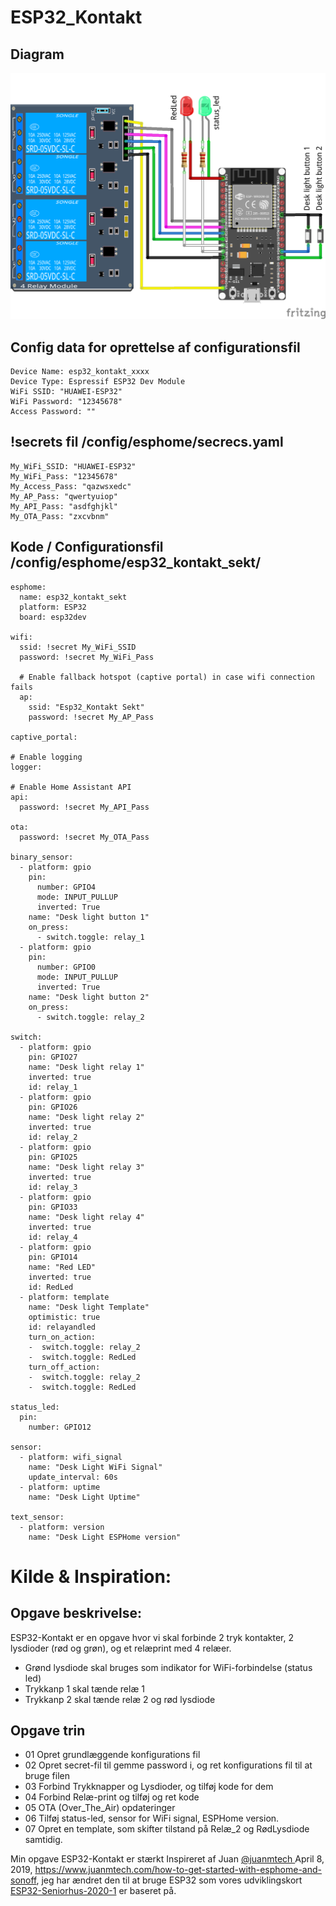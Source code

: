 # ESP32_Kontakt  
## Diagram  
![ESP32-Kontakt](/Opgaver/ESP32-Kontakt/ESP32-Kontakt_bb.png) 
## Config data for oprettelse af configurationsfil
```
Device Name: esp32_kontakt_xxxx
Device Type: Espressif ESP32 Dev Module
WiFi SSID: "HUAWEI-ESP32"
WiFi Password: "12345678"
Access Password: ""
```
## !secrets fil /config/esphome/secrecs.yaml
```
My_WiFi_SSID: "HUAWEI-ESP32"
My_WiFi_Pass: "12345678"
My_Access_Pass: "qazwsxedc"
My_AP_Pass: "qwertyuiop"
My_API_Pass: "asdfghjkl"
My_OTA_Pass: "zxcvbnm"
```
## Kode / Configurationsfil /config/esphome/esp32_kontakt_sekt/
```
esphome:
  name: esp32_kontakt_sekt
  platform: ESP32
  board: esp32dev

wifi:
  ssid: !secret My_WiFi_SSID
  password: !secret My_WiFi_Pass

  # Enable fallback hotspot (captive portal) in case wifi connection fails
  ap:
    ssid: "Esp32_Kontakt Sekt"
    password: !secret My_AP_Pass

captive_portal:

# Enable logging
logger:

# Enable Home Assistant API
api:
  password: !secret My_API_Pass

ota:
  password: !secret My_OTA_Pass

binary_sensor:
  - platform: gpio
    pin:
      number: GPIO4
      mode: INPUT_PULLUP
      inverted: True
    name: "Desk light button 1"
    on_press:
      - switch.toggle: relay_1
  - platform: gpio
    pin:
      number: GPIO0
      mode: INPUT_PULLUP
      inverted: True
    name: "Desk light button 2"
    on_press:
      - switch.toggle: relay_2

switch:
  - platform: gpio
    pin: GPIO27
    name: "Desk light relay 1"
    inverted: true
    id: relay_1
  - platform: gpio
    pin: GPIO26
    name: "Desk light relay 2"
    inverted: true
    id: relay_2
  - platform: gpio
    pin: GPIO25
    name: "Desk light relay 3"
    inverted: true
    id: relay_3
  - platform: gpio
    pin: GPIO33
    name: "Desk light relay 4"
    inverted: true
    id: relay_4
  - platform: gpio
    pin: GPIO14
    name: "Red LED"
    inverted: true
    id: RedLed
  - platform: template
    name: "Desk light Template"
    optimistic: true
    id: relayandled
    turn_on_action:
    -  switch.toggle: relay_2
    -  switch.toggle: RedLed
    turn_off_action:
    -  switch.toggle: relay_2 
    -  switch.toggle: RedLed

status_led:
  pin:
    number: GPIO12
    
sensor:
  - platform: wifi_signal
    name: "Desk Light WiFi Signal"
    update_interval: 60s
  - platform: uptime
    name: "Desk Light Uptime"

text_sensor:
  - platform: version
    name: "Desk Light ESPHome version"
```
# Kilde & Inspiration:
## Opgave beskrivelse:
ESP32-Kontakt er en opgave hvor vi skal forbinde 2 tryk kontakter, 2 lysdioder (rød og grøn), og et relæprint med 4 relæer.
* Grønd lysdiode skal bruges som indikator for WiFi-forbindelse (status led)
* Trykkanp 1 skal tænde relæ 1
* Trykkanp 2 skal tænde relæ 2 og rød lysdiode
## Opgave trin
* 01 Opret grundlæggende konfigurations fil
* 02 Opret secret-fil til gemme password i, og ret konfigurations fil til at bruge filen 
* 03 Forbind Trykknapper og Lysdioder, og tilføj kode for dem
* 04 Forbind Relæ-print og tilføj og ret kode
* 05 OTA (Over_The_Air) opdateringer
* 06 Tilføj status-led, sensor for WiFi signal, ESPHome version.
* 07 Opret en template, som skifter tilstand på Relæ_2 og RødLysdiode samtidig. 

Min opgave ESP32-Kontakt er stærkt Inspireret af Juan [@juanmtech ](https://twitter.com/JuanMTech) April 8, 2019, https://www.juanmtech.com/how-to-get-started-with-esphome-and-sonoff, jeg har ændret den til at bruge ESP32 som vores udviklingskort [ESP32-Seniorhus-2020-1](https://github.com/sekt1953/ESP32-Seniorhus-2020-1) er baseret på.